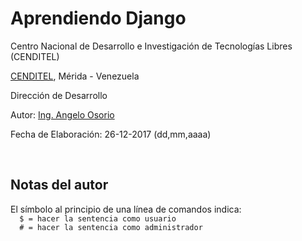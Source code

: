 # Aprendiendo Django
<p> Centro Nacional de Desarrollo e Investigación de Tecnologías Libres (CENDITEL)</p>
<p> <a href="https://www.cenditel.gob.ve/">CENDITEL</a>, Mérida - Venezuela </p>
<p> Dirección de Desarrollo </p>
<p> Autor: <a href="https://twitter.com/Engel_PAIN">Ing. Angelo Osorio</a> </p>
<p> Fecha de Elaboración: 26-12-2017 (dd,mm,aaaa)</p><br>

<h2>Notas del autor</h2>
<p>El símbolo al principio de una línea de comandos indica: <br>
  <code>  $ = hacer la sentencia como usuario </code> <br>
  <code>  # = hacer la sentencia como administrador</code>
</p>